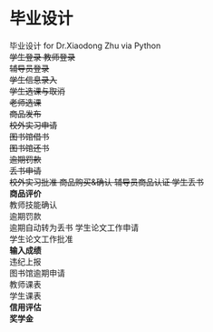 # 毕业设计
毕业设计 for Dr.Xiaodong Zhu via Python  
~~学生登录 
教师登录  
辅导员登录  
学生信息录入  
学生选课与取消  
老师选课  
商品发布  
校外实习申请  
图书馆借书  
图书馆还书  
逾期罚款  
丢书申请  
校外实习批准
商品购买&确认
辅导员商品认证
学生丢书~~   
**商品评价**  
教师技能确认  
逾期罚款  
逾期自动转为丢书
学生论文工作申请  
学生论文工作批准  
**输入成绩**  
违纪上报  
图书馆逾期申请  
教师课表  
学生课表  
**信用评估**  
**奖学金**  




